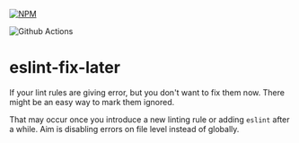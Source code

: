 [![NPM](https://nodei.co/npm/eslint-fix-later.png?downloads=true&downloadRank=true&stars=true)](https://www.npmjs.com/package/eslint-fix-later)

![Github Actions](https://github.com/salimkayabasi/eslint-fix-later/actions/workflows/release.yml/badge.svg)

# eslint-fix-later

If your lint rules are giving error, but you don't want to fix them now. There might be an easy way to mark them
ignored.

That may occur once you introduce a new linting rule or adding `eslint` after a while. Aim is disabling errors on file
level instead of globally.
